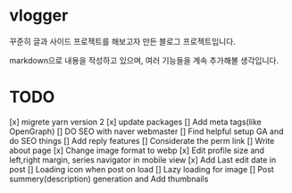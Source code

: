 # vlogger
꾸준히 글과 사이드 프로젝트를 해보고자 만든 블로그 프로젝트입니다.

markdown으로 내용을 작성하고 있으며, 여러 기능들을 계속 추가해볼 생각입니다.

# TODO
[x] migrete yarn version 2
[x] update packages
[] Add meta tags(like OpenGraph)
[] DO SEO with naver webmaster
[] Find helpful setup GA and do SEO things
[] Add reply features
[] Considerate the perm link
[] Write about page
[x] Change image format to webp
[x] Edit profile size and left,right margin, series navigator in mobile view
[x] Add Last edit date in post
[] Loading icon when post on load
[] Lazy loading for image
[] Post summery(description) generation and Add thumbnails